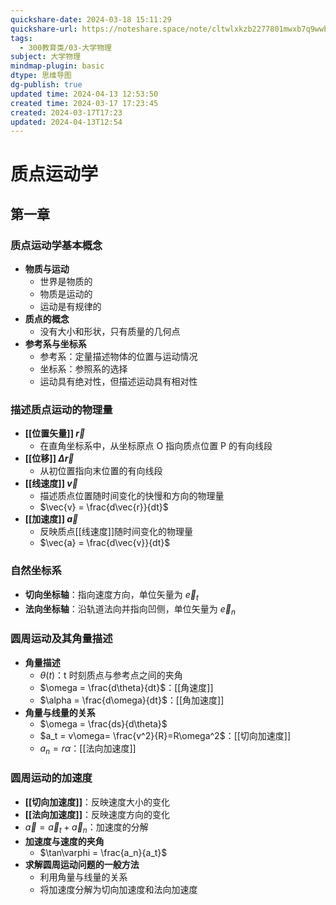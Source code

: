 ```yaml
---
quickshare-date: 2024-03-18 15:11:29
quickshare-url: https://noteshare.space/note/cltwlxkzb2277801mwxb7q9wwb#U8M/5ZL32R2TPXpw1Rvs3KtGX0IyNtcSqvsvJ+36EyM
tags:
  - 300教育类/03-大学物理
subject: 大学物理
mindmap-plugin: basic
dtype: 思维导图
dg-publish: true
updated time: 2024-04-13 12:53:50
created time: 2024-03-17 17:23:45
created: 2024-03-17T17:23
updated: 2024-04-13T12:54
---
```


# 质点运动学

## 第一章

### 质点运动学基本概念
- **物质与运动**
    - 世界是物质的
    - 物质是运动的
    - 运动是有规律的
- **质点的概念**
    - 没有大小和形状，只有质量的几何点
- **参考系与坐标系**
    - 参考系：定量描述物体的位置与运动情况
    - 坐标系：参照系的选择
    - 运动具有绝对性，但描述运动具有相对性

### 描述质点运动的物理量
- **[[位置矢量]] $\vec{r}$**
    - 在直角坐标系中，从坐标原点 O 指向质点位置 P 的有向线段
- **[[位移]] $\Delta \vec{r}$**
    - 从初位置指向末位置的有向线段
- **[[线速度]] $\vec{v}$**
    - 描述质点位置随时间变化的快慢和方向的物理量
    - $\vec{v} = \frac{d\vec{r}}{dt}$
- **[[加速度]] $\vec{a}$**
    - 反映质点[[线速度]]随时间变化的物理量
    - $\vec{a} = \frac{d\vec{v}}{dt}$

### 自然坐标系
- **切向坐标轴**：指向速度方向，单位矢量为 $\vec{e}_t$
- **法向坐标轴**：沿轨道法向并指向凹侧，单位矢量为 $\vec{e}_n$

### 圆周运动及其角量描述
- **角量描述**
    - $\theta(t)$：t 时刻质点与参考点之间的夹角
    - $\omega = \frac{d\theta}{dt}$：[[角速度]]
    - $\alpha = \frac{d\omega}{dt}$：[[角加速度]]
- **角量与线量的关系**
    - $\omega = \frac{ds}{d\theta}$
    - $a_t = v\omega= \frac{v^2}{R}=R\omega^2$：[[切向加速度]]
    - $a_n =r\alpha$：[[法向加速度]]

### 圆周运动的加速度
- **[[切向加速度]]**：反映速度大小的变化
- **[[法向加速度]]**：反映速度方向的变化
- $\vec{a} = \vec{a}_t + \vec{a}_n$：加速度的分解
- **加速度与速度的夹角**
    - $\tan\varphi = \frac{a_n}{a_t}$
- **求解圆周运动问题的一般方法**
    - 利用角量与线量的关系
    - 将加速度分解为切向加速度和法向加速度


 